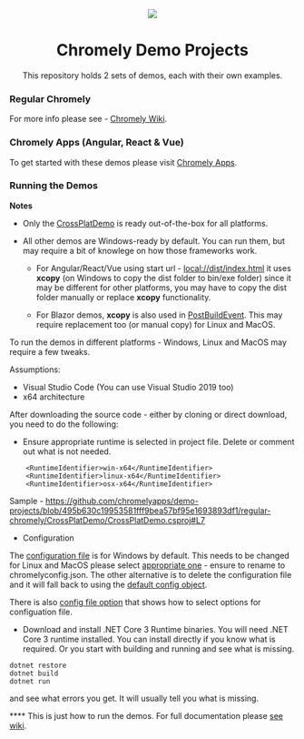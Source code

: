 <p align="center"><img src="https://github.com/chromelyapps/Chromely/blob/master/nugets/chromely.ico?raw=true" /></p>
<h1 align="center">Chromely Demo Projects</h1>

<p align="center">This repository holds 2 sets of demos, each with their own examples.</p>

### Regular Chromely
For more info please see - [Chromely Wiki](https://github.com/chromelyapps/Chromely/wiki).

### Chromely Apps (Angular, React & Vue)
To get started with these demos please visit [Chromely Apps](https://github.com/chromelyapps/Chromely/wiki/Chromely-Apps). 


### Running the Demos

**Notes**


- Only the [CrossPlatDemo](https://github.com/chromelyapps/demo-projects/tree/master/regular-chromely/CrossPlatDemo) is ready out-of-the-box for all platforms. 

- All other demos are Windows-ready by default. You can run them, but may require a bit of knowlege on how those frameworks work. 

    - For Angular/React/Vue using start url - [local://dist/index.html](https://github.com/chromelyapps/demo-projects/blob/a844ab6dfc2ca581f22c4dd709a132daca6a930e/angular-react-vue/ChromelyAngular/chromelyconfig.json#L4) it uses **xcopy** (on Windows to copy the dist folder to bin/exe folder) since it may be different for other platforms, you may have to copy the dist folder manually or replace **xcopy** functionality.

    - For Blazor demos, **xcopy** is also used in [PostBuildEvent](https://github.com/chromelyapps/demo-projects/blob/a844ab6dfc2ca581f22c4dd709a132daca6a930e/blazor/WebAssemblyChromelyControllers/WebAssemblyChromelyControllers.csproj#L16). This may require replacement too (or manual copy) for Linux and MacOS.


To run the demos in different platforms - Windows, Linux and MacOS may require a few tweaks.

Assumptions:
- Visual Studio Code (You can use Visual Studio 2019 too)
- x64 architecture

After downloading the source code - either by cloning or direct download, you need to do the following:


- Ensure  appropriate runtime is selected in project file. Delete or comment out what is not needed.
````
    <RuntimeIdentifier>win-x64</RuntimeIdentifier>
    <RuntimeIdentifier>linux-x64</RuntimeIdentifier>
    <RuntimeIdentifier>osx-x64</RuntimeIdentifier>
````
 Sample - https://github.com/chromelyapps/demo-projects/blob/495b630c19953581fff9bea57bf95e1693893df1/regular-chromely/CrossPlatDemo/CrossPlatDemo.csproj#L7
 
- Configuration

The [configuration file](https://github.com/chromelyapps/demo-projects/blob/master/regular-chromely/CrossPlatDemo/chromelyconfig.json) is for Windows by default. This needs to be changed for Linux and MacOS please select [appropriate one](https://github.com/chromelyapps/demo-projects/tree/master/regular-chromely/CrossPlatDemo/config) - ensure to rename to chromelyconfig.json. The other alternative is to delete the configuration file and it will fall back to using the [default config object](https://github.com/chromelyapps/Chromely/blob/1a358986894377da8cffe87e00ce0d5893db690b/src/Chromely.Core/Configuration/DefaultConfiguration.cs#L98). 

There is also [config file option](https://github.com/chromelyapps/demo-projects/blob/master/regular-chromely/CrossPlatDemo/config/config_option.json) that shows how to select options for configuation file.

- Download and install .NET Core 3 Runtime binaries.
You will need .NET Core 3 runtime installed. You can install directly if you know what is required. Or you start with building and running and see what is missing.

````
dotnet restore
dotnet build
dotnet run
````
and see what errors you get. It will usually tell you what is missing.


**** This is just how to run the demos. For full documentation please [see wiki](https://github.com/chromelyapps/Chromely/wiki).
